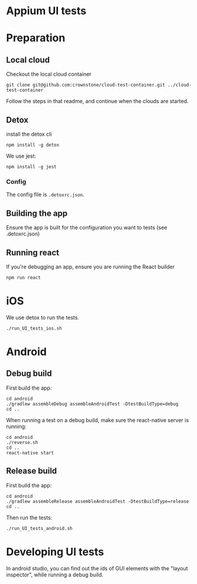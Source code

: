 # Appium UI tests

# Preparation


## Local cloud

Checkout the local cloud container

```
git clone git@github.com:crownstone/cloud-test-container.git ../cloud-test-container
```

Follow the steps in that readme, and continue when the clouds are started.

## Detox

install the detox cli
```
npm install -g detox
```

We use jest:
```
npm install -g jest
```

### Config

The config file is `.detoxrc.json`.

## Building the app

Ensure the app is built for the configuration you want to tests (see .detoxrc.json)

## Running react
If you're debugging an app, ensure you are running the React builder
```
npm run react
```

# iOS

We use detox to run the tests.

```
./run_UI_tests_ios.sh
```

# Android

## Debug build

First build the app:
```
cd android
./gradlew assembleDebug assembleAndroidTest -DtestBuildType=debug
cd ..
```

When running a test on a debug build, make sure the react-native server is running:
```
cd android
./reverse.sh
cd ..
react-native start
```

## Release build

First build the app:
```
cd android
./gradlew assembleRelease assembleAndroidTest -DtestBuildType=release
cd ..
```

Then run the tests:
```
./run_UI_tests_android.sh
```



# Developing UI tests

In android studio, you can find out the ids of GUI elements with the "layout inspector", while running a debug build.


